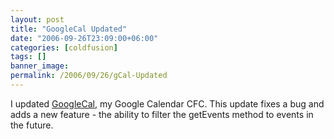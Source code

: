 ```yaml
---
layout: post
title: "GoogleCal Updated"
date: "2006-09-26T23:09:00+06:00"
categories: [coldfusion]
tags: []
banner_image: 
permalink: /2006/09/26/gCal-Updated
---
```


I updated <a href="http://ray.camdenfamily.com/projects/googlecal">GoogleCal</a>, my Google Calendar CFC. This update fixes a bug and adds a new feature - the ability to filter the getEvents method to events in the future.
